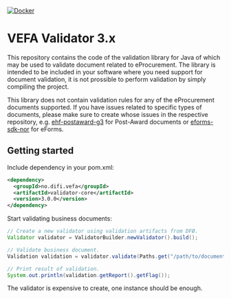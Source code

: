 [![Docker](https://img.shields.io/docker/pulls/anskaffelser/validator.svg)](https://hub.docker.com/r/anskaffelser/validator/)

# VEFA Validator 3.x

This repository contains the code of the validation library for Java of which may be used to validate document related to eProcurement. The library is intended to be included in your software where you need support for document validation, it is not prossible to perform validation by simply compiling the project.

This library does not contain validation rules for any of the eProcurement documents supported. If you have issues related to specific types of documents, please make sure to create whose issues in the respective repository, e.g. [ehf-postaward-g3](https://github.com/anskaffelser/ehf-postaward-g3) for Post-Award documents or [eforms-sdk-nor](https://github.com/anskaffelser/eforms-sdk-nor) for eForms.


## Getting started

Include dependency in your pom.xml:

```xml
<dependency>
  <groupId>no.difi.vefa</groupId>
  <artifactId>validator-core</artifactId>
  <version>3.0.0</version>
</dependency>
```

Start validating business documents:

```java
// Create a new validator using validation artifacts from DFØ.
Validator validator = ValidatorBuilder.newValidator().build();

// Validate business document.
Validation validation = validator.validate(Paths.get("/path/to/document.xml"));

// Print result of validation.
System.out.println(validation.getReport().getFlag());
```

The validator is expensive to create, one instance should be enough.